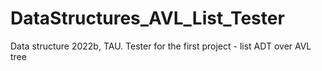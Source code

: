 # DataStructures_AVL_List_Tester
Data structure 2022b, TAU. Tester for the first project - list ADT over AVL tree
